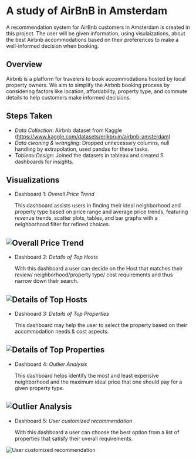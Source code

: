 
# A study of AirBnB in Amsterdam

A recommendation system for AirBnb customers in Amsterdam is created in this project. The user will be given information, using visulaizations, about the best Airbnb accommodations based on their preferences to make a well-informed decision when booking.


## Overview
Airbnb is a platform for travelers to book accommodations hosted by local property owners. We aim to simplify the Airbnb booking process by considering factors like location, affordability, property type, and commute details to help customers make informed decisions.





## Steps Taken  

- *Data Collection*: Airbnb dataset from Kaggle (https://www.kaggle.com/datasets/erikbruin/airbnb-amsterdam) 
- *Data cleaning & wrangling*: Dropped unnecessary columns, null handling by extrapolation, used pandas for these tasks.
- *Tableau Design*: Joined the datasets in tableau and created 5 dashboards for insights.
      
## Visualizations

- Dashboard 1: *Overall Price Trend* 

  This dashboard assists users in finding their ideal neighborhood and property type based on price range and average price trends, featuring revenue trends, scatter plots, tables, and bar graphs with a neighborhood filter for refined choices.

![Overall Price Trend](https://github.com/swethasubu93/Data-Visualization-Project/assets/109064336/2c13b22a-a759-4f25-94ba-b3c9813409b5)
----
- Dashboard 2: *Details of Top Hosts*

  With this dashboard a user can decide on the Host that matches their review/ neighborhood/property type/ cost requirements and thus narrow down their search.

![Details of Top Hosts](https://github.com/swethasubu93/Data-Visualization-Project/assets/109064336/ef23ce49-b2e8-4ca3-b799-bfa6a2e86b5c)
----
- Dashboard 3: *Details of Top Properties*

  This dashboard may help the user to select the property based on their accommodation needs & cost aspects. 

![Details of Top Properties](https://github.com/swethasubu93/Data-Visualization-Project/assets/109064336/2c0cbb7f-fac7-40d8-a254-2d025dac9faf)
----
- Dashboard 4: *Outlier Analysis*

  This dashboard helps identify the most and least expensive neighborhood and the maximum ideal price that one should pay for a given property type.

![Outlier Analysis](https://github.com/swethasubu93/Data-Visualization-Project/assets/109064336/4e81ff81-9182-43ac-a7d7-de71cf2816f4)
---
- Dashboard 5: *User customized recommendation*

  With this dashboard a user can choose the best option from a list of properties that satisfy their overall requirements.

![User customized recommendation](https://github.com/swethasubu93/Data-Visualization-Project/assets/109064336/5b42ac2d-00a8-4ca5-bfc1-8c9c608b1049)


